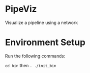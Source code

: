 # PipeViz
Visualize a pipeline using a network

# Environment Setup
Run the following commands:

```cd bin```
then
```. ./init_bin```
